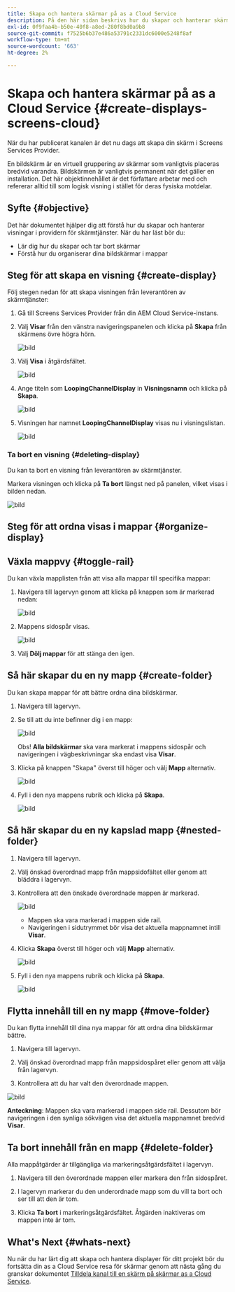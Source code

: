 ```yaml
---
title: Skapa och hantera skärmar på as a Cloud Service
description: På den här sidan beskrivs hur du skapar och hanterar skärmar på as a Cloud Service.
exl-id: 0f9faa4b-b50e-40f8-a8ed-280f8bd0a9b8
source-git-commit: f7525b6b37e486a53791c2331dc6000e5248f8af
workflow-type: tm+mt
source-wordcount: '663'
ht-degree: 2%

---
```


# Skapa och hantera skärmar på as a Cloud Service {#create-displays-screens-cloud}

När du har publicerat kanalen är det nu dags att skapa din skärm i Screens Services Provider.

En bildskärm är en virtuell gruppering av skärmar som vanligtvis placeras bredvid varandra. Bildskärmen är vanligtvis permanent när det gäller en installation. Det här objektinnehållet är det författare arbetar med och refererar alltid till som logisk visning i stället för deras fysiska motdelar.

## Syfte {#objective}

Det här dokumentet hjälper dig att förstå hur du skapar och hanterar visningar i providern för skärmtjänster. När du har läst bör du:

* Lär dig hur du skapar och tar bort skärmar
* Förstå hur du organiserar dina bildskärmar i mappar

## Steg för att skapa en visning {#create-display}

Följ stegen nedan för att skapa visningen från leverantören av skärmtjänster:

1. Gå till Screens Services Provider från din AEM Cloud Service-instans.
1. Välj **Visar** från den vänstra navigeringspanelen och klicka på **Skapa** från skärmens övre högra hörn.

   ![bild](/help/screens-cloud/assets/display/disp-1.png)

1. Välj **Visa** i åtgärdsfältet.

   ![bild](/help/screens-cloud/assets/display/disp-2.png)

1. Ange titeln som **LoopingChannelDisplay** in **Visningsnamn** och klicka på **Skapa**.

   ![bild](/help/screens-cloud/assets/display/disp3.png)

1. Visningen har namnet **LoopingChannelDisplay** visas nu i visningslistan.

   ![bild](/help/screens-cloud/assets/display/disp-4.png)

### Ta bort en visning {#deleting-display}

Du kan ta bort en visning från leverantören av skärmtjänster.

Markera visningen och klicka på **Ta bort** längst ned på panelen, vilket visas i bilden nedan.

![bild](/help/screens-cloud/assets/display/disp-5.png)

## Steg för att ordna visas i mappar {#organize-display}

## Växla mappvy {#toggle-rail}

Du kan växla mapplisten från att visa alla mappar till specifika mappar:

1. Navigera till lagervyn genom att klicka på knappen som är markerad nedan:

   ![bild](/help/screens-cloud/assets/display/display-inventory.png)

1. Mappens sidospår visas.

   ![bild](/help/screens-cloud/assets/display/toggle-rail.png)

1. Välj **Dölj mappar** för att stänga den igen.

## Så här skapar du en ny mapp {#create-folder}

Du kan skapa mappar för att bättre ordna dina bildskärmar.

1. Navigera till lagervyn.
1. Se till att du inte befinner dig i en mapp:

   ![bild](/help/screens-cloud/assets/display/verify-view.png)

   Obs! **Alla bildskärmar** ska vara markerat i mappens sidospår och navigeringen i vägbeskrivningar ska endast visa **Visar**.

1. Klicka på knappen &quot;Skapa&quot; överst till höger och välj **Mapp** alternativ.

   ![bild](/help/screens-cloud/assets/display/Createfolder.png)

1. Fyll i den nya mappens rubrik och klicka på **Skapa**.

   ![bild](/help/screens-cloud/assets/display/Createfolder2.png)

## Så här skapar du en ny kapslad mapp {#nested-folder}

1. Navigera till lagervyn.

1. Välj önskad överordnad mapp från mappsidofältet eller genom att bläddra i lagervyn.
1. Kontrollera att den önskade överordnade mappen är markerad.

   ![bild](/help/screens-cloud/assets/display/Nestedview.png)

   * Mappen ska vara markerad i mappen side rail.
   * Navigeringen i sidutrymmet bör visa det aktuella mappnamnet intill **Visar**.

1. Klicka  **Skapa**  överst till höger och välj **Mapp** alternativ.

   ![bild](/help/screens-cloud/assets/display/Createfolder.png)

1. Fyll i den nya mappens rubrik och klicka på **Skapa**.

   ![bild](/help/screens-cloud/assets/display/Createfolder2.png)

## Flytta innehåll till en ny mapp {#move-folder}

Du kan flytta innehåll till dina nya mappar för att ordna dina bildskärmar bättre.

1. Navigera till lagervyn.

1. Välj önskad överordnad mapp från mappsidospåret eller genom att välja från lagervyn.

1. Kontrollera att du har valt den överordnade mappen.

![bild](/help/screens-cloud/assets/display/movetofolder.png)

**Anteckning**: Mappen ska vara markerad i mappen side rail. Dessutom bör navigeringen i den synliga sökvägen visa det aktuella mappnamnet bredvid **Visar**.

## Ta bort innehåll från en mapp {#delete-folder}

Alla mappåtgärder är tillgängliga via markeringsåtgärdsfältet i lagervyn.

1. Navigera till den överordnade mappen eller markera den från sidospåret.

1. I lagervyn markerar du den underordnade mapp som du vill ta bort och ser till att den är tom.

1. Klicka **Ta bort** i markeringsåtgärdsfältet. Åtgärden inaktiveras om mappen inte är tom.


## What&#39;s Next {#whats-next}

Nu när du har lärt dig att skapa och hantera displayer för ditt projekt bör du fortsätta din as a Cloud Service resa för skärmar genom att nästa gång du granskar dokumentet [Tilldela kanal till en skärm på skärmar as a Cloud Service](https://experienceleague.adobe.com/docs/experience-manager-cloud-service/screens-as-cloud-service/create-content/assigning-channels-to-display.html?lang=en).
